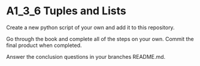 # A1_3_6 Tuples and Lists

Create a new python script of your own and add it to this repository. 

Go through the book and complete all of the steps on your own. Commit the final product when completed.

Answer the conclusion questions in your branches README.md.
